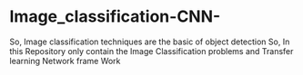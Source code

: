 # Image_classification-CNN-
So, Image classification techniques are the basic of object detection So, In this Repository only contain the Image Classification problems and Transfer learning Network frame Work
